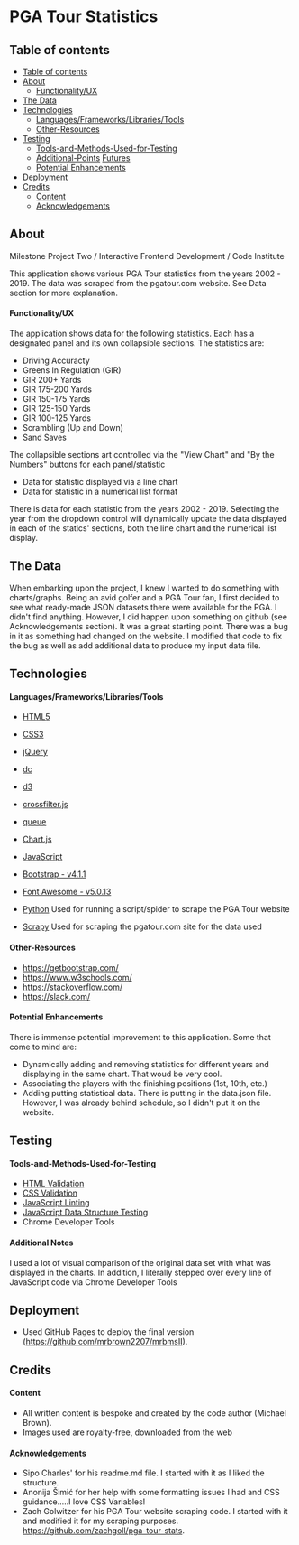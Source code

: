 # PGA Tour Statistics

## Table of contents

<!--ts-->

- [Table of contents](#table-of-contents)
- [About](#About)
  - [Functionality/UX](#Functionality)
- [The Data](#The-Data)
- [Technologies](#Technologies)
  - [Languages/Frameworks/Libraries/Tools](#Languages-Frameworks-Libraries-Tools)
  - [Other-Resources](#Other-Resources)
- [Testing](#Testing)
  - [Tools-and-Methods-Used-for-Testing](#Tools-and-Methods-Used-for-Testing)
  - [Additional-Points](#Additional-Points)
  [Futures](#Futures)
  - [Potential Enhancements](#Potential-Enhancements)
- [Deployment](#Deployment)
- [Credits](#Credits)
  - [Content](#Content)
  - [Acknowledgements](#Acknowledgements)
    <!--te-->

## About

Milestone Project Two / Interactive Frontend Development / Code Institute

This application shows various PGA Tour statistics from the years 2002 - 2019. The data was scraped from the pgatour.com website. See Data section for more explanation.

#### Functionality/UX

The application shows data for the following statistics. Each has a designated panel and its own collapsible sections. The statistics are:
- Driving Accuracty
- Greens In Regulation (GIR)
- GIR 200+ Yards
- GIR 175-200 Yards
- GIR 150-175 Yards
- GIR 125-150 Yards
- GIR 100-125 Yards
- Scrambling (Up and Down)
- Sand Saves 

The collapsible sections art controlled via the "View Chart" and "By the Numbers" buttons for each panel/statistic
- Data for statistic displayed via a line chart
- Data for statistic in a numerical list format

There is data for each statistic from the years 2002 - 2019. Selecting the year from the dropdown control will dynamically update the data displayed in each of the statics' sections, both the line chart and the numerical list display.

## The Data

When embarking upon the project, I knew I wanted to do something with charts/graphs. Being an avid golfer and a PGA Tour fan, I first decided to see what ready-made JSON datasets there were available for the PGA.
I didn't find anything. However, I did happen upon something on github (see Acknowledgements section). It was a great starting point. There was a bug in it as something had changed on the website.
I modified that code to fix the bug as well as add additional data to produce my input data file.

## Technologies

#### Languages/Frameworks/Libraries/Tools

- [HTML5](https://www.w3.org/TR/html5/ "HTML5 Official Site")

- [CSS3](https://www.w3.org/Style/CSS/ "Cascading Style Sheets Official Site")

- [jQuery](http://jquery.com/ "jQuery Official Site")

- [dc](https://dc-js.github.io/dc.js/ "Dimensional Charting JavaScript Library")

- [d3](https://d3js.org/ "Data-Driven Documents")
 
- [crossfilter.js](https://github.com/crossfilter/crossfilter/ "Grouping and Filtering Data")

- [queue](https://github.com/d3/d3-queue/ "Queueing and Deferring Asynchronous Tasks")

- [Chart.js](https://www.chartjs.org/ "JavaScript Charting")

- [JavaScript](https://developer.mozilla.org/en-US/docs/Web/JavaScript/ "JavaScript Official Site")

- [Bootstrap - v4.1.1](https://getbootstrap.com/docs/4.1/getting-started/introduction/ "Bootstrap Official Site")

- [Font Awesome - v5.0.13](https://fontawesome.com/ "Fontawesome Official Site")

- [Python](https://www.python.org/ "Python Official Site")
Used for running a script/spider to scrape the PGA Tour website

- [Scrapy](https://scrapy.org/ "Scrapy - Web Scraping")
Used for scraping the pgatour.com site for the data used

#### Other-Resources

- https://getbootstrap.com/
- https://www.w3schools.com/
- https://stackoverflow.com/
- https://slack.com/

#### Potential Enhancements

There is immense potential improvement to this application. Some that come to mind are:

- Dynamically adding and removing statistics for different years and displaying in the same chart. That woud be very cool.
- Associating the players with the finishing positions (1st, 10th, etc.)
- Adding putting statistical data. There is putting in the data.json file. However, I was already behind schedule, so I didn't put it on the website.

## Testing

#### Tools-and-Methods-Used-for-Testing

- [HTML Validation](https://validator.w3.org/ "W3C Markup Validation Service")
- [CSS Validation](http://jigsaw.w3.org/css-validator/ "CSS Validation Service")
- [JavaScript Linting](https://eslint.org/ "JavaScript Linting Service")
- [JavaScript Data Structure Testing](https://jsbin.com/ "JSFiddle-Like Service")
- Chrome Developer Tools

#### Additional Notes

I used a lot of visual comparison of the original data set with what was displayed in the charts. In addition, I literally stepped over every line of JavaScript code via Chrome Developer Tools

## Deployment

- Used GitHub Pages to deploy the final version (https://github.com/mrbrown2207/mrbmsII).

## Credits

#### Content

- All written content is bespoke and created by the code author (Michael Brown).
- Images used are royalty-free, downloaded from the web

#### Acknowledgements

- Sipo Charles' for his readme.md file. I started with it as I liked the structure.
- Anonija Šimić for her help with some formatting issues I had and CSS guidance.....I love CSS Variables!
- Zach Golwitzer for his PGA Tour website scraping code. I started with it and modified it for my scraping purposes. https://github.com/zachgoll/pga-tour-stats.